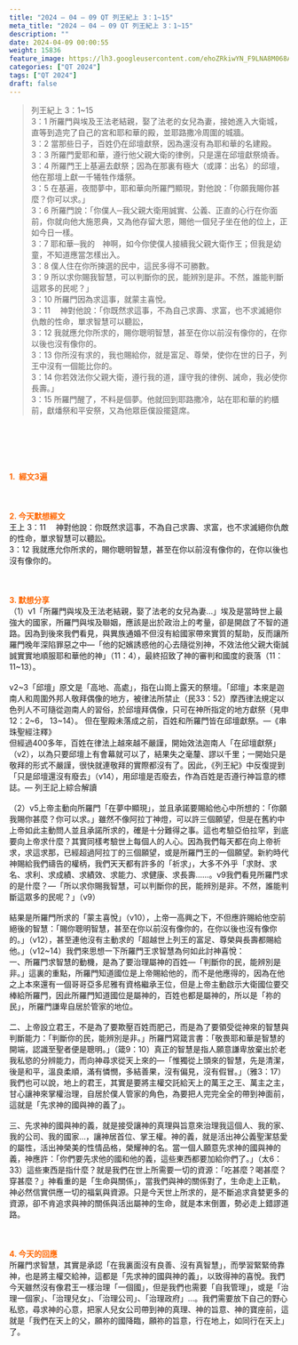 ```yaml
---
title: "2024 – 04 – 09 QT 列王紀上 3：1~15"
meta_title: "2024 – 04 – 09 QT 列王紀上 3：1~15"
description: ""
date: 2024-04-09 00:00:55
weight: 15836
feature_image: https://lh3.googleusercontent.com/ehoZRkiwYN_F9LNA8M068AYxt73EavCZno-PD1cJRuf5BbSkQVUWr3gNEbt5kSs28Pb_Elg17kSrtf9ybWvojWoMV6I4tPM3vGRGDq6GkKkPdL2Gut4QAIw4-uykKUAtNiKgQKntvsU=w800
categories: ["QT 2024"]
tags: ["QT 2024"]
draft: false
---
```


<blockquote>列王紀上 3：1~15<br />
3：1 所羅門與埃及王法老結親，娶了法老的女兒為妻，接她進入大衛城，直等到造完了自己的宮和耶和華的殿，並耶路撒冷周圍的城牆。<br />
3：2 當那些日子，百姓仍在邱壇獻祭，因為還沒有為耶和華的名建殿。<br />
3：3 所羅門愛耶和華，遵行他父親大衛的律例，只是還在邱壇獻祭燒香。<br />
3：4 所羅門王上基遍去獻祭；因為在那裏有極大（或譯：出名）的邱壇，他在那壇上獻一千犧牲作燔祭。<br />
3：5 在基遍，夜間夢中，耶和華向所羅門顯現，對他說：「你願我賜你甚麼？你可以求。」<br />
3：6 所羅門說：「你僕人─我父親大衛用誠實、公義、正直的心行在你面前，你就向他大施恩典，又為他存留大恩，賜他一個兒子坐在他的位上，正如今日一樣。<br />
3：7 耶和華─我的　神啊，如今你使僕人接續我父親大衛作王；但我是幼童，不知道應當怎樣出入。<br />
3：8 僕人住在你所揀選的民中，這民多得不可勝數。<br />
3：9 所以求你賜我智慧，可以判斷你的民，能辨別是非。不然，誰能判斷這眾多的民呢？」<br />
3：10 所羅門因為求這事，就蒙主喜悅。<br />
3：11 　神對他說：「你既然求這事，不為自己求壽、求富，也不求滅絕你仇敵的性命，單求智慧可以聽訟，<br />
3：12 我就應允你所求的，賜你聰明智慧，甚至在你以前沒有像你的，在你以後也沒有像你的。<br />
3：13 你所沒有求的，我也賜給你，就是富足、尊榮，使你在世的日子，列王中沒有一個能比你的。<br />
3：14 你若效法你父親大衛，遵行我的道，謹守我的律例、誡命，我必使你長壽。」<br />
3：15 所羅門醒了，不料是個夢。他就回到耶路撒冷，站在耶和華的約櫃前，獻燔祭和平安祭，又為他眾臣僕設擺筵席。</blockquote><br />
&nbsp;<br />
<br />
&nbsp;<br />
<br />
<span style="color: #ff6600;"><strong>1.  經文3遍</strong></span><br />
<br />
&nbsp;<br />
<br />
<span style="color: #ff6600;"><strong>2. 今天默想經文<br />
</strong></span>王上 3：11 　神對他說：你既然求這事，不為自己求壽、求富，也不求滅絕你仇敵的性命，單求智慧可以聽訟。<br />
3：12 我就應允你所求的，賜你聰明智慧，甚至在你以前沒有像你的，在你以後也沒有像你的。<br />
<br />
&nbsp;<br />
<br />
<strong><span style="color: #ff6600;">3. 默想分享<br />
</span></strong>（1）v1「所羅門與埃及王法老結親，娶了法老的女兒為妻…」埃及是當時世上最強大的國家，所羅門與埃及聯姻，應該是出於政治上的考量，卻是開啟了不智的道路。因為到後來我們看見，與異族通婚不但沒有給國家帶來實質的幫助，反而讓所羅門晚年深陷罪惡之中—「他的妃嬪誘惑他的心去隨從別神，不效法他父親大衛誠誠實實地順服耶和華他的神」（11：4），最終招致了神的審判和國度的衰落（11：11~13）。<br />
<br />
v2~3「邱壇」原文是「高地、高處」，指在山崗上露天的祭壇。「邱壇」本來是迦南人和周圍外邦人敬拜偶像的地方，被律法所禁止（民33：52）摩西律法規定以色列人不可隨從迦南人的習俗，於邱壇拜偶像，只可在神所指定的地方獻祭（見申12：2~6， 13~14）。 但在聖殿未落成之前，百姓和所羅門皆在邱壇獻祭。—《串珠聖經注釋》<br />
但經過400多年，百姓在律法上越來越不嚴謹，開始效法迦南人「在邱壇獻祭」（v2），以為只要邱壇上有會幕就可以了，結果失之毫釐、謬以千里；一開始只是敬拜的形式不嚴謹，很快就連敬拜的實際都沒有了。因此，《列王紀》中反復提到「只是邱壇還沒有廢去」（v14），用邱壇是否廢去，作為百姓是否遵行神旨意的標誌。— 列王記上綜合解讀<br />
<br />
（2）v5上帝主動向所羅門「在夢中顯現」，並且承諾要賜給他心中所想的：「你願我賜你甚麼？你可以求。」雖然不像阿拉丁神燈，可以許三個願望，但是在舊約中上帝如此主動問人並且承諾所求的，確是十分難得之事。這也考驗亞伯拉罕，到底要向上帝求什麼？其實同樣考驗世上每個人的人心。因為我們每天都在向上帝祈求，求這求那，已經超過阿拉丁的三個願望，或是所羅門王的一個願望。新約時代神賜給我們禱告的權柄，我們天天都有許多的「祈求」，大多不外乎「求財、求名、求利、求成績、求績效、求能力、求健康、求長壽……。v9我們看見所羅門求的是什麼？—「所以求你賜我智慧，可以判斷你的民，能辨別是非。不然，誰能判斷這眾多的民呢？」（v9）<br />
<br />
結果是所羅門所求的「蒙主喜悅」（v10），上帝一高興之下，不但應許賜給他空前絕後的智慧：「賜你聰明智慧，甚至在你以前沒有像你的，在你以後也沒有像你的。」（v12），甚至連他沒有主動求的「超越世上列王的富足、尊榮與長壽都賜給他。」（v12~14）我們來思想一下所羅門王求智慧為何如此討神喜悅：<br />
一、所羅門求智慧的動機，是為了要治理屬神的百姓—「判斷你的民，能辨別是非。」這裏的重點，所羅門知道國位是上帝賜給他的，而不是他應得的，因為在他之上本來還有一個哥哥亞多尼雅有資格繼承王位，但是上帝主動啟示大衛國位要交棒給所羅門，因此所羅門知道國位是屬神的，百姓也都是屬神的，所以是「祢的民」，所羅門謙卑自居於管家的地位。<br />
<br />
二、上帝設立君王，不是為了要欺壓百姓而肥己，而是為了要領受從神來的智慧與判斷能力：「判斷你的民，能辨別是非。」所羅門寫箴言書：「敬畏耶和華是智慧的開端，認識至聖者便是聰明。」（箴9：10）真正的智慧是指人願意謙卑放棄出於老我私慾的分辨能力，而向神尋求從天上來的—「惟獨從上頭來的智慧，先是清潔，後是和平，溫良柔順，滿有憐憫，多結善果，沒有偏見，沒有假冒。」（雅3：17）我們也可以說，地上的君王，其實是要將主權交託給天上的萬王之王、萬主之主，甘心讓神來掌權治理，自居於僕人管家的角色，為要把人完完全全的帶到神面前，這就是「先求神的國與神的義了」。<br />
<br />
三、先求神的國與神的義，就是接受讓神的真理與旨意來治理我這個人、我的家、我的公司、我的國家…，讓神居首位、掌王權。神的義，就是活出神公義聖潔慈愛的屬性，活出神榮美的性情品格，榮耀神的名。當一個人願意先求神的國與神的義，神應許：「你們要先求他的國和他的義，這些東西都要加給你們了。」（太6：33）這些東西是指什麼？就是我們在世上所需要一切的資源：「吃甚麼？喝甚麼？穿甚麼？」神看重的是「生命與關係」，當我們與神的關係對了，生命走上正軌，神必然信實供應一切的福氣與資源。只是今天世上所求的，是不斷追求貪婪更多的資源，卻不肯追求與神的關係與活出屬神的生命，就是本末倒置，勢必走上錯謬道路。<br />
<br />
&nbsp;<br />
<br />
<strong style="font-size: inherit;"><span style="color: #ff6600;">4. 今天的回應<br />
</span></strong>所羅門求智慧，其實是承認「在我裏面沒有良善、沒有真智慧」，而學習緊緊倚靠神，也是將主權交給神，這都是「先求神的國與神的義」，以致得神的喜悅。我們今天雖然沒有像君王一樣治理「一個國」，但是我們也需要「自我管理」，或是「治理一個家」、「治理兒女」、「治理公司」、「治理政府」…。我們需要放下自己的野心私慾，尋求神的心意，把家人兒女公司帶到神的真理、神的旨意、神的寶座前，這就是「我們在天上的父，願祢的國降臨，願祢的旨意，行在地上，如同行在天上」了。<br />
<br />
<audio style="display: none;" controls="controls"></audio><br />
<br />
<audio style="display: none;" controls="controls"></audio><br />
<br />
<audio style="display: none;" controls="controls"></audio><br />
<br />
<audio style="display: none;" controls="controls"></audio><br />
<br />
<audio style="display: none;" controls="controls"></audio>
        